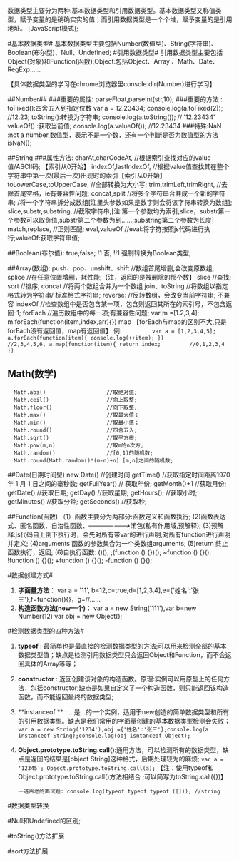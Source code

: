 数据类型主要分为两种:基本数据类型和引用数据类型。基本数据类型又称值类型，赋予变量的是确确实实的值；而引用数据类型是一个个堆，赋予变量的是引用地址。
[JavaScript模式];

#基本数据类型#
    基本数据类型主要包括Number(数值型)、String(字符串)、Boolean(布尔型)、Null、Undefined;
#引用数据类型#
    引用数据类型主要包括Object(对象)和Function(函数);Object:包括Object、Array 、Math、Date、RegExp……

【具体数据类型的学习在chrome浏览器里console.dir(Number)进行学习】


##Number##
###重要的属性:
         parseFloat,parseInt(str,10);
###重要的方法 :
              toFixed():四舍五入到指定位数     var a = 12.23434;    console.log(a.toFixed(2));    //12.23;
             toString():转换为字符串;        console.log(a.toString());                     // '12.23434'
              valueOf() :获取当前值;          console.log(a.valueOf());                       //12.23434
###特殊:NaN :not a number,数值型，表示不是一个数，还有一个判断是否为数值型的方法isNaN();

##String
 ###属性方法:
     charAt,charCodeAt,     //根据索引查找对应的value值/ASCII码; 【索引从0开始】
     indexOf,lastIndexOf,   //根据value值查找其在整个字符串中第一次(最后一次)出现时的索引【索引从0开始】
     toLowerCase,toUpperCase, //全部转换为大小写;
     trim,trimLeft,trimRight,  //去除首尾空格，ie有兼容性问题;
     concat,split            //将多个字符串合并成一个新的字符串;  /将一个字符串拆分成数组[注里头参数如果是数字则会将该字符串转换为数组];
     slice,substr,substring,  //截取字符串;[注:第一个参数均为索引;slice，substr第一个参数可以取负值,substr第二个参数为到……;substring第二个参数为长度]
     match,replace,         //正则匹配;
     eval,valueOf           //eval:将字符按照js代码进行执行;valueOf:获取字符串值;


##Boolean(布尔值):
        true,false;
        !1 否;   !!1 强制转换为Boolean类型;



##Array(数组):
      push、pop、unshift、shift      //数组首尾增删,会改变原数组;
      splice                        //在任意位置增删，耗性能;【注，返回的是被删除的那个数】
      slice                         //查找;
      sort                          //排序;
      concat                        //将两个数组合并为一个数组
      join、toString                 //将数组以指定格式转为字符串/ 标准格式字符串;
      reverse:                       //反转数组，会改变当前字符串;
      不兼容
      indexOf                       //检查数组中是否包含某一项，包含则返回其所在的索引号，不包含返回-1;
      forEach                        //遍历数组中的每一项;有兼容性问题;
                                   var m =[1.2,3,4]; m.forEach(function(item,index,arr){})         map                                     【forEach与map的区别不大,只是forEach没有返回值，map有返回值】
      例:
      `          var a = [1,2,3,4,5];
                 a.forEach(function(item){
                      console.log(++item);
                 })                         //2,3,4,5,6,
                 a.map(function(item){
                      return index;         //0,1,2,3,4
                 })
      `


## Math(数学)
      Math.abs()                   //取绝对值;
      Math.ceil()                  //向上取整;
      Math.floor()                 //向下取整;
      Math.max()                   //取最大值；
      Math.min()                   //取最小值；
      Math.round()                 //四舍五入;
      Math.sqrt()                  //取平方根;
      Math.pow(m,n)                //取m的n次方;
      Math.random()                //[0,1)的随机数;
      Math.round(Math.random()*(m-n)+n) [m,n]之间的随机数;

##Date(日期时间型)
       new Date()                  //创建时间
       getTime()                   //获取指定时间距离1970 年 1 月 1 日之间的毫秒数;
       getFullYear()                // 获取年份;
       getMonth()+1                 //获取月份;
       getDate()                    //获取日期;
       getDay()                     //获取星期;
       getHours();                  //获取小时;
       getMinutes()                 //获取分钟;
       getSeconds()                 //获取秒;

##Function(函数)
     （1）函数主要分为两部分:函数定义和函数执行;
      (2)函数表达式、匿名函数、自治性函数、———————>闭包(私有作用域,预解释);
      (3)预解释:js代码自上倒下执行时，会先对所有带var的进行声明;对所有function进行声明并定义;
      (4)arguments 函数的参数集合为一个类数组arguments;
      (5)return    终止函数执行，返回;
      (6)自执行函数:  ()();
                    ;(function () {})();
                    ~function () {}();
                    !function () {}();
                    +function () {}();
                    -function () {}();


#数据创建方式#
1. **字面量方法**：  var a = '11', b=12,c=true,d=[1,2,3,4],e={'姓名':'张三'},f=function(){}，g=//……
2. **构造函数方法(new一个)**： var a = new String('111'),var b=new Number(12) var obj = new Object();


#检测数据类型的四种方法#
1. **typeof** : 最简单也是最直接的检测数据类型的方法;可以用来检测全部的基本数据类型值；缺点是检测引用数据类型只会返回Object和Function，而不会返回具体的Array等等；
2. **constructor** : 返回创建该对象的构造函数。原理:实例可以用原型上的任何方法，包括constructor;缺点是如果自定义了一个构造函数，则只能返回该构造函数，而不能返回最终的数据类型;
3. **instanceof ** :  …是…的一个实例，适用于new创造的简单数据类型和所有的引用数据类型。缺点是我们常用的字面量创建的基本数据类型检测会失败；
       `var a = new String('1234'),obj ={'姓名':'张三'};console.log(a instanceof String);console.log(obj isntanceof Object);`
4. **Object.prototype.toString.call()**:通用方法，可以检测所有的数据类型，缺点是返回的结果是[object String]这种格式，后期处理较为的麻烦;
       ` var a = '12345'; Object.prototype.toString.call(a); `
    【注：使用typeof和Object.prototype.toString.call()方法相结合 ;可以简写为toString.call({})】

    `一道古老的面试题:
          console.log(typeof typeof typeof ([])); //string
    `


#数据类型转换

#Null和Undefined的区别;

#toString()方法扩展

#sort方法扩展